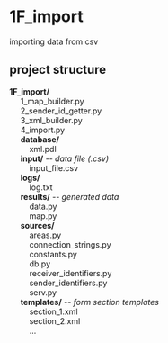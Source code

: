 # 1F_import
importing data from csv

## project structure
**1F_import/**  
&nbsp;&nbsp;&nbsp;&nbsp; 1_map_builder.py  
&nbsp;&nbsp;&nbsp;&nbsp; 2_sender_id_getter.py  
&nbsp;&nbsp;&nbsp;&nbsp; 3_xml_builder.py  
&nbsp;&nbsp;&nbsp;&nbsp; 4_import.py  
&nbsp;&nbsp;&nbsp;&nbsp; **database/**  
&nbsp;&nbsp;&nbsp;&nbsp;&nbsp;&nbsp;&nbsp;&nbsp; xml.pdl  
&nbsp;&nbsp;&nbsp;&nbsp; **input/** *-- data file (.csv)*  
&nbsp;&nbsp;&nbsp;&nbsp;&nbsp;&nbsp;&nbsp;&nbsp; input_file.csv  
&nbsp;&nbsp;&nbsp;&nbsp; **logs/**  
&nbsp;&nbsp;&nbsp;&nbsp;&nbsp;&nbsp;&nbsp;&nbsp; log.txt  
&nbsp;&nbsp;&nbsp;&nbsp; **results/** *-- generated data*  
&nbsp;&nbsp;&nbsp;&nbsp;&nbsp;&nbsp;&nbsp;&nbsp; data.py  
&nbsp;&nbsp;&nbsp;&nbsp;&nbsp;&nbsp;&nbsp;&nbsp; map.py  
&nbsp;&nbsp;&nbsp;&nbsp; **sources/**  
&nbsp;&nbsp;&nbsp;&nbsp;&nbsp;&nbsp;&nbsp;&nbsp; areas.py  
&nbsp;&nbsp;&nbsp;&nbsp;&nbsp;&nbsp;&nbsp;&nbsp; connection_strings.py  
&nbsp;&nbsp;&nbsp;&nbsp;&nbsp;&nbsp;&nbsp;&nbsp; constants.py  
&nbsp;&nbsp;&nbsp;&nbsp;&nbsp;&nbsp;&nbsp;&nbsp; db.py  
&nbsp;&nbsp;&nbsp;&nbsp;&nbsp;&nbsp;&nbsp;&nbsp; receiver_identifiers.py  
&nbsp;&nbsp;&nbsp;&nbsp;&nbsp;&nbsp;&nbsp;&nbsp; sender_identifiers.py  
&nbsp;&nbsp;&nbsp;&nbsp;&nbsp;&nbsp;&nbsp;&nbsp; serv.py  
&nbsp;&nbsp;&nbsp;&nbsp; **templates/** *-- form section templates*  
&nbsp;&nbsp;&nbsp;&nbsp;&nbsp;&nbsp;&nbsp;&nbsp; section_1.xml  
&nbsp;&nbsp;&nbsp;&nbsp;&nbsp;&nbsp;&nbsp;&nbsp; section_2.xml  
&nbsp;&nbsp;&nbsp;&nbsp;&nbsp;&nbsp;&nbsp;&nbsp; ...  
